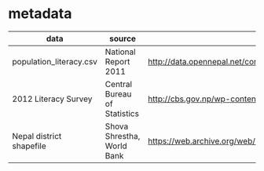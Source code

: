 metadata
========

data | source | url
--- | --- | ---
population_literacy.csv | National Report 2011 | http://data.opennepal.net/content/population-aged-5-years-and-above-literacy-status
2012 Literacy Survey | Central Bureau of Statistics | http://cbs.gov.np/wp-content/uploads/2012/Surveys/BCHIMES/Chapter3.pdf
Nepal district shapefile | Shova Shrestha, World Bank | https://web.archive.org/web/20120108090508/http://maps.worldbank.org/overlays/3238
